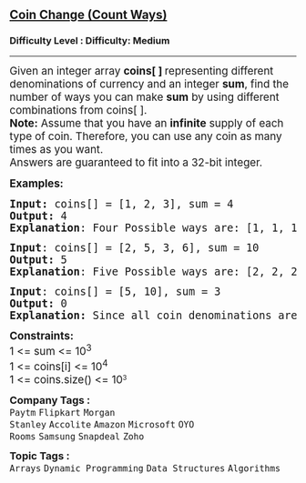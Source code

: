 <h2><a href="https://www.geeksforgeeks.org/problems/coin-change2448/1?itm_source=geeksforgeeks&itm_medium=article&itm_campaign=practice_card">Coin Change (Count Ways)</a></h2><h3>Difficulty Level : Difficulty: Medium</h3><hr><div class="problems_problem_content__Xm_eO"><p><span style="font-size: 14pt;">Given an integer&nbsp;array&nbsp;<strong>coins[ ]</strong><strong>&nbsp;</strong>representing different denominations of currency and an integer&nbsp;<strong>sum</strong>, find the number of ways you can make&nbsp;<strong>sum</strong>&nbsp;by using different combinations from coins[ ].&nbsp;<br><strong>Note:</strong>&nbsp;Assume that you have an <strong>infinite</strong> supply of each type of coin. Therefore, you can use any coin as many times as you want.<br>Answers are guaranteed to fit into a 32-bit integer.&nbsp;</span></p>
<p><span style="font-size: 14pt;"><strong>Examples:</strong></span></p>
<pre><span style="font-size: 14pt;"><strong>Input: </strong>coins[] = [1, 2, 3], sum = 4
<strong>Output:</strong> 4
<strong>Explanation</strong>: Four Possible ways are: [1, 1, 1, 1], [1, 1, 2], [2, 2], [1, 3].
</span></pre>
<pre><span style="font-size: 14pt;"><strong>Input</strong>: coins[] = [2, 5, 3, 6], sum = 10
<strong>Output:</strong> 5
<strong>Explanation</strong>: Five Possible ways are: [2, 2, 2, 2, 2], [2, 2, 3, 3], [2, 2, 6], [2, 3, 5] and [5, 5].<br></span></pre>
<pre><span style="font-size: 14pt;"><strong>Input</strong>: coins[] = [5, 10], sum = 3
<strong>Output:</strong> 0<br><strong>Explanation:</strong> Since all coin denominations are greater than sum, no combination can make the target sum.</span></pre>
<p><span style="font-size: 14pt;"><strong>Constraints:</strong><br>1 &lt;= sum &lt;= 10<sup>3</sup><br>1 &lt;= coins[i] &lt;= 10<sup>4</sup><sup><br></sup></span><span style="font-size: 14pt;">1 &lt;= coins.size() &lt;=&nbsp;</span><span style="font-size: 18.6667px;">10</span><sup>3</sup></p></div><p><span style=font-size:18px><strong>Company Tags : </strong><br><code>Paytm</code>&nbsp;<code>Flipkart</code>&nbsp;<code>Morgan Stanley</code>&nbsp;<code>Accolite</code>&nbsp;<code>Amazon</code>&nbsp;<code>Microsoft</code>&nbsp;<code>OYO Rooms</code>&nbsp;<code>Samsung</code>&nbsp;<code>Snapdeal</code>&nbsp;<code>Zoho</code>&nbsp;<br><p><span style=font-size:18px><strong>Topic Tags : </strong><br><code>Arrays</code>&nbsp;<code>Dynamic Programming</code>&nbsp;<code>Data Structures</code>&nbsp;<code>Algorithms</code>&nbsp;